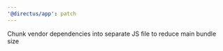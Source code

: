```yaml
---
'@directus/app': patch
---
```


Chunk vendor dependencies into separate JS file to reduce main bundle size
